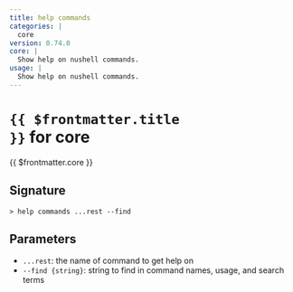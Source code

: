 ```yaml
---
title: help commands
categories: |
  core
version: 0.74.0
core: |
  Show help on nushell commands.
usage: |
  Show help on nushell commands.
---
```


# <code>{{ $frontmatter.title }}</code> for core

<div class='command-title'>{{ $frontmatter.core }}</div>

## Signature

```> help commands ...rest --find```

## Parameters

 -  `...rest`: the name of command to get help on
 -  `--find {string}`: string to find in command names, usage, and search terms
